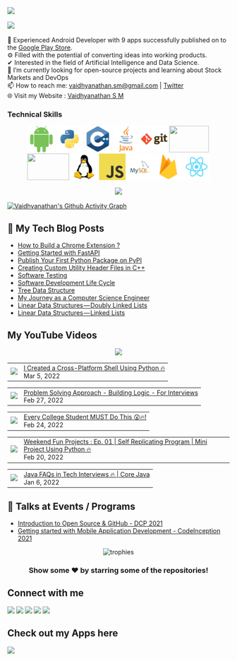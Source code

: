 <!--
**smv1999/smv1999** is a ✨ _special_ ✨ repository because its `README.md` (this file) appears on your GitHub profile.
-->

 <a href="http://vaidhyanathansm.netlify.app/"><img src="https://raw.githubusercontent.com/smv1999/smv1999/master/title_banner.png" /></a>

![](https://komarev.com/ghpvc/?username=smv1999) <br>

📱 Experienced Android Developer with 9 apps successfully published on to the [Google Play Store](https://play.google.com/store/apps/dev?id=6670598499208527718).\
⚙️ Filled with the potential of converting ideas into working products.\
✔ Interested in the field of Artificial Intelligence and Data Science.\
🔭 I’m currently looking for open-source projects and learning about Stock Markets and DevOps\
📫 How to reach me: vaidhyanathan.sm@gmail.com | [Twitter](https://twitter.com/itssmv1999)\
🌐 Visit my Website : <a href="http://vaidhyanathansm.netlify.app/">Vaidhyanathan S M</a>

### Technical Skills

<p align="center">
 <img height="60" width="60" src="https://raw.githubusercontent.com/github/explore/80688e429a7d4ef2fca1e82350fe8e3517d3494d/topics/android/android.png" />
 <img height="60" width="60" src="https://raw.githubusercontent.com/github/explore/80688e429a7d4ef2fca1e82350fe8e3517d3494d/topics/python/python.png" />
 <img height="60" width="60" src="https://raw.githubusercontent.com/github/explore/80688e429a7d4ef2fca1e82350fe8e3517d3494d/topics/cpp/cpp.png" />
 <img height="60" width="60" src="https://raw.githubusercontent.com/github/explore/80688e429a7d4ef2fca1e82350fe8e3517d3494d/topics/java/java.png" />
 <img height="60" width="60" src="https://raw.githubusercontent.com/github/explore/80688e429a7d4ef2fca1e82350fe8e3517d3494d/topics/git/git.png" />
 <img height="60" width="90" src="https://raw.githubusercontent.com/smv1999/smv1999/master/flask.png" />
 <img height="60" width="95" src="https://raw.githubusercontent.com/flutter/website/master/src/_assets/image/flutter-lockup-bg.jpg" />
 <img height="60" width="60" src="https://raw.githubusercontent.com/github/explore/80688e429a7d4ef2fca1e82350fe8e3517d3494d/topics/linux/linux.png" />
 <img height="60" width="60" src="https://raw.githubusercontent.com/github/explore/80688e429a7d4ef2fca1e82350fe8e3517d3494d/topics/javascript/javascript.png" />
 <img height="60" width="60" src="https://raw.githubusercontent.com/github/explore/80688e429a7d4ef2fca1e82350fe8e3517d3494d/topics/mysql/mysql.png" />
 <img height="60" width="60" src="https://raw.githubusercontent.com/github/explore/80688e429a7d4ef2fca1e82350fe8e3517d3494d/topics/firebase/firebase.png" /> 
 <img height="60" width="60" src="https://raw.githubusercontent.com/github/explore/80688e429a7d4ef2fca1e82350fe8e3517d3494d/topics/react/react.png" /> 
 </p>

<p align=center>
 <img src="https://github-readme-stats.vercel.app/api?username=smv1999&show_icons=true&theme=tokyonight&count_private=true" />
</p>

[![Vaidhyanathan's Github Activity Graph](https://activity-graph.herokuapp.com/graph?username=smv1999&theme=react-dark&hide_border=true&area=true)](https://git.io/smv1999)

## 📝 My Tech Blog Posts
<!-- BLOG-POST-LIST:START -->
- [How to Build a Chrome Extension ?](https://medium.com/theleanprogrammer/how-to-build-a-chrome-extension-b13582281c61?source=rss-c38e7450a841------2)
- [Getting Started with FastAPI](https://medium.com/nerd-for-tech/getting-started-with-fastapi-cc005fb818d2?source=rss-c38e7450a841------2)
- [Publish Your First Python Package on PyPI](https://medium.com/theleanprogrammer/publish-your-first-python-package-on-pypi-3079d409792f?source=rss-c38e7450a841------2)
- [Creating Custom Utility Header Files in C++](https://medium.com/theleanprogrammer/creating-custom-utility-header-files-in-c-b72a05fa05ef?source=rss-c38e7450a841------2)
- [Software Testing](https://medium.com/nerd-for-tech/software-testing-74d197498082?source=rss-c38e7450a841------2)
- [Software Development Life Cycle](https://medium.com/nerd-for-tech/software-development-life-cycle-cde7f069d5f3?source=rss-c38e7450a841------2)
- [Tree Data Structure](https://medium.com/nerd-for-tech/tree-data-structure-ce938cf157e?source=rss-c38e7450a841------2)
- [My Journey as a Computer Science Engineer](https://medium.com/fnplus/my-journey-as-a-computer-science-engineer-79348d3b6a22?source=rss-c38e7450a841------2)
- [Linear Data Structures — Doubly Linked Lists](https://medium.com/theleanprogrammer/linear-data-structures-doubly-linked-lists-4d50d68435b0?source=rss-c38e7450a841------2)
- [Linear Data Structures — Linked Lists](https://medium.com/theleanprogrammer/linear-data-structures-linked-lists-726fd0718a0?source=rss-c38e7450a841------2)
<!-- BLOG-POST-LIST:END -->

## My YouTube Videos

<div align="center">

[<img src="https://img.shields.io/badge/-Subscribe-red?style=for-the-badge&logo=youtube&logoColor=white"/>](https://www.youtube.com/channel/UCqwT9BQSrMA3ZHcyAHtzqwA?sub_confirmation=1)

</div>

<!-- YOUTUBE:START --><table><tr><td><a href="https://www.youtube.com/watch?v=CLLUW32tglE"><img width="140px" src="https://i.ytimg.com/vi/CLLUW32tglE/mqdefault.jpg"></a></td>
<td><a href="https://www.youtube.com/watch?v=CLLUW32tglE">I Created a Cross-Platform Shell Using Python 🔥</a><br/>Mar 5, 2022</td></tr></table>
<table><tr><td><a href="https://www.youtube.com/watch?v=3GAeSw15M7w"><img width="140px" src="https://i.ytimg.com/vi/3GAeSw15M7w/mqdefault.jpg"></a></td>
<td><a href="https://www.youtube.com/watch?v=3GAeSw15M7w">Problem Solving Approach - Building Logic - For Interviews</a><br/>Feb 27, 2022</td></tr></table>
<table><tr><td><a href="https://www.youtube.com/watch?v=hE40nTfQX6Y"><img width="140px" src="https://i.ytimg.com/vi/hE40nTfQX6Y/mqdefault.jpg"></a></td>
<td><a href="https://www.youtube.com/watch?v=hE40nTfQX6Y">Every College Student MUST Do This 😲🔥!</a><br/>Feb 24, 2022</td></tr></table>
<table><tr><td><a href="https://www.youtube.com/watch?v=VG6yJqdfSI4"><img width="140px" src="https://i.ytimg.com/vi/VG6yJqdfSI4/mqdefault.jpg"></a></td>
<td><a href="https://www.youtube.com/watch?v=VG6yJqdfSI4">Weekend Fun Projects : Ep. 01 | Self Replicating Program | Mini Project Using Python 🔥</a><br/>Feb 20, 2022</td></tr></table>
<table><tr><td><a href="https://www.youtube.com/watch?v=pKauv308fZk"><img width="140px" src="https://i.ytimg.com/vi/pKauv308fZk/mqdefault.jpg"></a></td>
<td><a href="https://www.youtube.com/watch?v=pKauv308fZk">Java FAQs in Tech Interviews 🔥 | Core Java</a><br/>Jan 6, 2022</td></tr></table>
<!-- YOUTUBE:END -->

## 🎤 Talks at Events / Programs
- [Introduction to Open Source & GitHub - DCP 2021](https://www.youtube.com/watch?v=nYHTN0rwwmw)
- [Getting started with Mobile Application Development - CodeInception 2021](https://www.youtube.com/watch?v=JFXcZfsbsR8)

<p align="center">
<img src="https://github-profile-trophy.vercel.app/?username=smv1999&row=2&column=3&margin-w=8&margin-h=8" alt="trophies" />
</p>

<h3 align="center">
 Show some ❤️ by starring some of the repositories!
</h3>

## Connect with me

[<img src="https://img.shields.io/badge/linkedin-%230077B5.svg?&style=for-the-badge&logo=linkedin&logoColor=white"/>](https://www.linkedin.com/in/vaidhyanathansm/)
[<img src = "https://img.shields.io/badge/instagram-%23E4405F.svg?&style=for-the-badge&logo=instagram&logoColor=white">](https://www.instagram.com/vaidhyanathan.sm/)
[<img src="https://img.shields.io/badge/twitter-%230077B5.svg?&style=for-the-badge&logo=twitter&logoColor=white%22" />](https://twitter.com/itssmv1999)
[<img src="https://img.shields.io/badge/polywork-%23E4405F.svg?&style=for-the-badge&logo=polywork&logoColor=white" />](https://www.polywork.com/smv1999)
[<img src="https://img.shields.io/badge/youtube-%230077B5.svg?&style=for-the-badge&logo=youtube&logoColor=white" />](https://www.youtube.com/channel/UCqwT9BQSrMA3ZHcyAHtzqwA)

## Check out my Apps here

[<img src="https://img.shields.io/badge/google%20play-%230077B5.svg?&style=for-the-badge&logo=google-play&logoColor=white%22" />](https://play.google.com/store/apps/developer?id=Programmers+Gateway)
